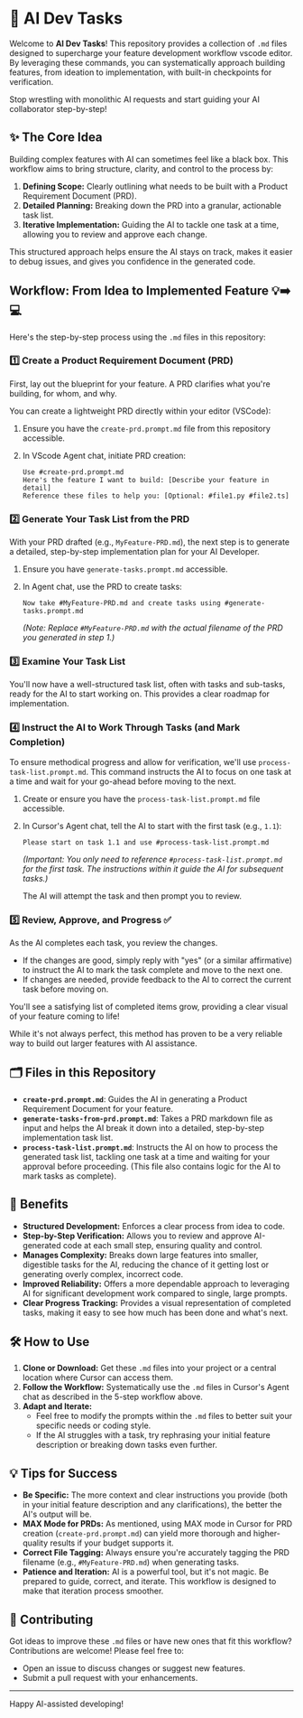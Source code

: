 # 🚀 AI Dev Tasks 

Welcome to **AI Dev Tasks**! This repository provides a collection of `.md` files designed to supercharge your feature development workflow vscode editor. By leveraging these commands, you can systematically approach building features, from ideation to implementation, with built-in checkpoints for verification.

Stop wrestling with monolithic AI requests and start guiding your AI collaborator step-by-step!

## ✨ The Core Idea

Building complex features with AI can sometimes feel like a black box. This workflow aims to bring structure, clarity, and control to the process by:

1.  **Defining Scope:** Clearly outlining what needs to be built with a Product Requirement Document (PRD).
2.  **Detailed Planning:** Breaking down the PRD into a granular, actionable task list.
3.  **Iterative Implementation:** Guiding the AI to tackle one task at a time, allowing you to review and approve each change.

This structured approach helps ensure the AI stays on track, makes it easier to debug issues, and gives you confidence in the generated code.

## Workflow: From Idea to Implemented Feature 💡➡️💻

Here's the step-by-step process using the `.md` files in this repository:

### 1️⃣ Create a Product Requirement Document (PRD)

First, lay out the blueprint for your feature. A PRD clarifies what you're building, for whom, and why.

You can create a lightweight PRD directly within your editor (VSCode):

1.  Ensure you have the `create-prd.prompt.md` file from this repository accessible.
2.  In VScode Agent chat, initiate PRD creation:

    ```
    Use #create-prd.prompt.md
    Here's the feature I want to build: [Describe your feature in detail]
    Reference these files to help you: [Optional: #file1.py #file2.ts]
    ```

### 2️⃣ Generate Your Task List from the PRD

With your PRD drafted (e.g., `MyFeature-PRD.md`), the next step is to generate a detailed, step-by-step implementation plan for your AI Developer.

1.  Ensure you have `generate-tasks.prompt.md` accessible.
2.  In Agent chat, use the PRD to create tasks:

    ```
    Now take #MyFeature-PRD.md and create tasks using #generate-tasks.prompt.md
    ```
    *(Note: Replace `#MyFeature-PRD.md` with the actual filename of the PRD you generated in step 1.)*


### 3️⃣ Examine Your Task List

You'll now have a well-structured task list, often with tasks and sub-tasks, ready for the AI to start working on. This provides a clear roadmap for implementation.

### 4️⃣ Instruct the AI to Work Through Tasks (and Mark Completion)

To ensure methodical progress and allow for verification, we'll use `process-task-list.prompt.md`. This command instructs the AI to focus on one task at a time and wait for your go-ahead before moving to the next.

1.  Create or ensure you have the `process-task-list.prompt.md` file accessible.
2.  In Cursor's Agent chat, tell the AI to start with the first task (e.g., `1.1`):

    ```
    Please start on task 1.1 and use #process-task-list.prompt.md
    ```
    *(Important: You only need to reference `#process-task-list.prompt.md` for the *first* task. The instructions within it guide the AI for subsequent tasks.)*

    The AI will attempt the task and then prompt you to review.

### 5️⃣ Review, Approve, and Progress ✅

As the AI completes each task, you review the changes.
*   If the changes are good, simply reply with "yes" (or a similar affirmative) to instruct the AI to mark the task complete and move to the next one.
*   If changes are needed, provide feedback to the AI to correct the current task before moving on.

You'll see a satisfying list of completed items grow, providing a clear visual of your feature coming to life!

While it's not always perfect, this method has proven to be a very reliable way to build out larger features with AI assistance.

## 🗂️ Files in this Repository

*   **`create-prd.prompt.md`**: Guides the AI in generating a Product Requirement Document for your feature.
*   **`generate-tasks-from-prd.prompt.md`**: Takes a PRD markdown file as input and helps the AI break it down into a detailed, step-by-step implementation task list.
*   **`process-task-list.prompt.md`**: Instructs the AI on how to process the generated task list, tackling one task at a time and waiting for your approval before proceeding. (This file also contains logic for the AI to mark tasks as complete).

## 🌟 Benefits

*   **Structured Development:** Enforces a clear process from idea to code.
*   **Step-by-Step Verification:** Allows you to review and approve AI-generated code at each small step, ensuring quality and control.
*   **Manages Complexity:** Breaks down large features into smaller, digestible tasks for the AI, reducing the chance of it getting lost or generating overly complex, incorrect code.
*   **Improved Reliability:** Offers a more dependable approach to leveraging AI for significant development work compared to single, large prompts.
*   **Clear Progress Tracking:** Provides a visual representation of completed tasks, making it easy to see how much has been done and what's next.

## 🛠️ How to Use

1.  **Clone or Download:** Get these `.md` files into your project or a central location where Cursor can access them.
2.  **Follow the Workflow:** Systematically use the `.md` files in Cursor's Agent chat as described in the 5-step workflow above.
3.  **Adapt and Iterate:**
    *   Feel free to modify the prompts within the `.md` files to better suit your specific needs or coding style.
    *   If the AI struggles with a task, try rephrasing your initial feature description or breaking down tasks even further.

## 💡 Tips for Success

*   **Be Specific:** The more context and clear instructions you provide (both in your initial feature description and any clarifications), the better the AI's output will be.
*   **MAX Mode for PRDs:** As mentioned, using MAX mode in Cursor for PRD creation (`create-prd.prompt.md`) can yield more thorough and higher-quality results if your budget supports it.
*   **Correct File Tagging:** Always ensure you're accurately tagging the PRD filename (e.g., `#MyFeature-PRD.md`) when generating tasks.
*   **Patience and Iteration:** AI is a powerful tool, but it's not magic. Be prepared to guide, correct, and iterate. This workflow is designed to make that iteration process smoother.

## 🤝 Contributing

Got ideas to improve these `.md` files or have new ones that fit this workflow? Contributions are welcome!
Please feel free to:
*   Open an issue to discuss changes or suggest new features.
*   Submit a pull request with your enhancements.

---

Happy AI-assisted developing!
